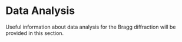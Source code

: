 Data Analysis
===

Useful information about data analysis for the Bragg diffraction will be provided in this section.

```{tableofcontents}
```